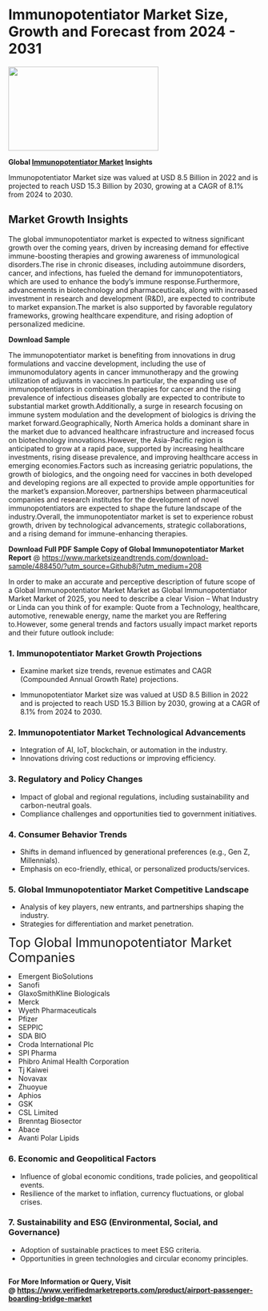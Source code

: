 <H1>Immunopotentiator Market Size, Growth and Forecast from 2024 - 2031</H1><img class="aligncenter size-medium wp-image-584254" src="https://thirdeyenews.in/wp-content/uploads/2024/09/Global-Market-Research-300x168.jpeg" alt="" width="300" height="168" /><p><strong>Global&nbsp;<a href="https://www.marketsizeandtrends.com/download-sample/488450/?utm_source=Github8j?utm_medium=208">Immunopotentiator Market</a> Insights</strong></p><p>Immunopotentiator Market size was valued at USD 8.5 Billion in 2022 and is projected to reach USD 15.3 Billion by 2030, growing at a CAGR of 8.1% from 2024 to 2030.</p><p><h2>Market Growth Insights</h2> <p>The global immunopotentiator market is expected to witness significant growth over the coming years, driven by increasing demand for effective immune-boosting therapies and growing awareness of immunological disorders.The rise in chronic diseases, including autoimmune disorders, cancer, and infections, has fueled the demand for immunopotentiators, which are used to enhance the body’s immune response.Furthermore, advancements in biotechnology and pharmaceuticals, along with increased investment in research and development (R&D), are expected to contribute to market expansion.The market is also supported by favorable regulatory frameworks, growing healthcare expenditure, and rising adoption of personalized medicine.</p> <p><strong>Download Sample</strong></p> <p>The immunopotentiator market is benefiting from innovations in drug formulations and vaccine development, including the use of immunomodulatory agents in cancer immunotherapy and the growing utilization of adjuvants in vaccines.In particular, the expanding use of immunopotentiators in combination therapies for cancer and the rising prevalence of infectious diseases globally are expected to contribute to substantial market growth.Additionally, a surge in research focusing on immune system modulation and the development of biologics is driving the market forward.Geographically, North America holds a dominant share in the market due to advanced healthcare infrastructure and increased focus on biotechnology innovations.However, the Asia-Pacific region is anticipated to grow at a rapid pace, supported by increasing healthcare investments, rising disease prevalence, and improving healthcare access in emerging economies.Factors such as increasing geriatric populations, the growth of biologics, and the ongoing need for vaccines in both developed and developing regions are all expected to provide ample opportunities for the market’s expansion.Moreover, partnerships between pharmaceutical companies and research institutes for the development of novel immunopotentiators are expected to shape the future landscape of the industry.Overall, the immunopotentiator market is set to experience robust growth, driven by technological advancements, strategic collaborations, and a rising demand for immune-enhancing therapies.</p> <p><span class=""><strong>Download Full PDF Sample Copy of Global Immunopotentiator Market Report</strong> @ <a href="https://www.marketsizeandtrends.com/download-sample/488450/?utm_source=Github8j?utm_medium=208" target="_blank">https://www.marketsizeandtrends.com/download-sample/488450/?utm_source=Github8j?utm_medium=208</a></span></p><p>In order to make an accurate and perceptive description of future scope of a Global&nbsp;Immunopotentiator Market Market as Global&nbsp;Immunopotentiator Market Market of 2025, you need to describe a clear Vision &ndash; What Industry or Linda can you think of for example: Quote from a Technology, healthcare, automotive, renewable energy, name the market you are Reffering to.However, some general trends and factors usually impact market reports and their future outlook include:</p><h3>1.&nbsp;<strong>Immunopotentiator Market Growth Projections</strong></h3><ul><li>Examine market size trends, revenue estimates and CAGR (Compounded Annual Growth Rate) projections.</li><li><p>Immunopotentiator Market size was valued at USD 8.5 Billion in 2022 and is projected to reach USD 15.3 Billion by 2030, growing at a CAGR of 8.1% from 2024 to 2030.</p></li></ul><h3>2.&nbsp;<strong>Immunopotentiator Market Technological Advancements</strong></h3><ul><li>Integration of AI, IoT, blockchain, or automation in the industry.</li><li>Innovations driving cost reductions or improving efficiency.</li></ul><h3>3.&nbsp;<strong>Regulatory and Policy Changes</strong></h3><ul><li>Impact of global and regional regulations, including sustainability and carbon-neutral goals.</li><li>Compliance challenges and opportunities tied to government initiatives.</li></ul><h3>4.&nbsp;<strong>Consumer Behavior Trends</strong></h3><ul><li>Shifts in demand influenced by generational preferences (e.g., Gen Z, Millennials).</li><li>Emphasis on eco-friendly, ethical, or personalized products/services.</li></ul><h3>5.&nbsp;<strong>Global Immunopotentiator Market Competitive Landscape</strong></h3><ul><li>Analysis of key players, new entrants, and partnerships shaping the industry.</li><li>Strategies for differentiation and market penetration.</li></ul><p data-pm-slice="1 1 []"><span style="color: inherit; font-family: inherit; font-size: 25px;">Top Global Immunopotentiator Market Companies</span></p><div class="" data-test-id=""><p><li>Emergent BioSolutions</li><li> Sanofi</li><li> GlaxoSmithKline Biologicals</li><li> Merck</li><li> Wyeth Pharmaceuticals</li><li> Pfizer</li><li> SEPPIC</li><li> SDA BIO</li><li> Croda International Plc</li><li> SPI Pharma</li><li> Phibro Animal Health Corporation</li><li> Tj Kaiwei</li><li> Novavax</li><li> Zhuoyue</li><li> Aphios</li><li> GSK</li><li> CSL Limited</li><li> Brenntag Biosector</li><li> Abace</li><li> Avanti Polar Lipids</li></p></div><h3>6.&nbsp;<strong>Economic and Geopolitical Factors</strong></h3><ul><li>Influence of global economic conditions, trade policies, and geopolitical events.</li><li>Resilience of the market to inflation, currency fluctuations, or global crises.</li></ul><h3>7.&nbsp;<strong>Sustainability and ESG (Environmental, Social, and Governance)</strong></h3><ul><li>Adoption of sustainable practices to meet ESG criteria.</li><li>Opportunities in green technologies and circular economy principles.</li></ul><h2><strong style="font-size: 14px;">For More Information or Query, Visit @&nbsp;</strong><a style="background-color: #ffffff; font-size: 14px;" href="https://www.marketsizeandtrends.com/report/immunopotentiator-market/" target="_blank">https://www.verifiedmarketreports.com/product/airport-passenger-boarding-bridge-market</a></h2>